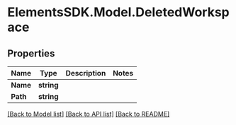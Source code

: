 # ElementsSDK.Model.DeletedWorkspace

## Properties

Name | Type | Description | Notes
------------ | ------------- | ------------- | -------------
**Name** | **string** |  | 
**Path** | **string** |  | 

[[Back to Model list]](../README.md#documentation-for-models) [[Back to API list]](../README.md#documentation-for-api-endpoints) [[Back to README]](../README.md)

